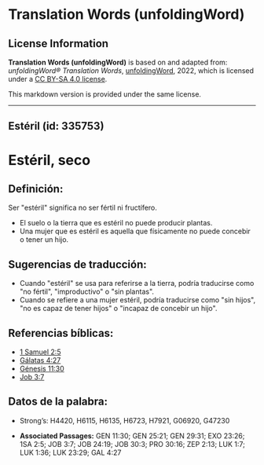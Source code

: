 # Translation Words (unfoldingWord)

## License Information

**Translation Words (unfoldingWord)** is based on and adapted from: _unfoldingWord® Translation Words_, [unfoldingWord](https://unfoldingword.org/utw), 2022, which is licensed under a [CC BY-SA 4.0 license](https://creativecommons.org/licenses/by-sa/4.0/legalcode.en).

This markdown version is provided under the same license.



--------------------------------

## Estéril (id: 335753)

Estéril, seco
=============

Definición:
-----------

Ser "estéril" significa no ser fértil ni fructífero.

* El suelo o la tierra que es estéril no puede producir plantas.
* Una mujer que es estéril es aquella que físicamente no puede concebir o tener un hijo.

Sugerencias de traducción:
--------------------------

* Cuando "estéril" se usa para referirse a la tierra, podría traducirse como "no fértil", "improductivo" o "sin plantas".
* Cuando se refiere a una mujer estéril, podría traducirse como "sin hijos", "no es capaz de tener hijos" o "incapaz de concebir un hijo".

Referencias bíblicas:
---------------------

* [1 Samuel 2:5](https://ref.ly/1Sam2:5)
* [Gálatas 4:27](https://ref.ly/Gal4:27)
* [Génesis 11:30](https://ref.ly/Gen11:30)
* [Job 3:7](https://ref.ly/Job3:7)

Datos de la palabra:
--------------------

* Strong’s: H4420, H6115, H6135, H6723, H7921, G06920, G47230

* **Associated Passages:** GEN 11:30; GEN 25:21; GEN 29:31; EXO 23:26; 1SA 2:5; JOB 3:7; JOB 24:19; JOB 30:3; PRO 30:16; ZEP 2:13; LUK 1:7; LUK 1:36; LUK 23:29; GAL 4:27

